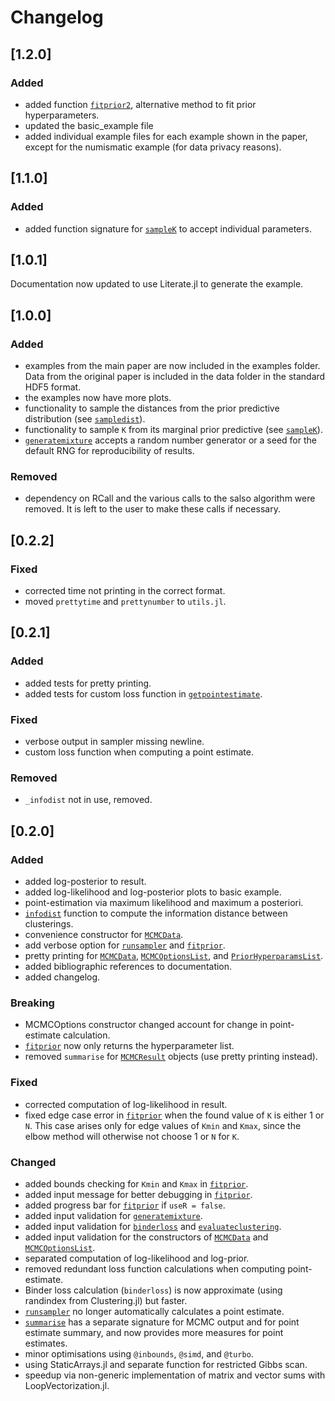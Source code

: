 # Changelog

## [1.2.0]
### Added
- added function [`fitprior2`](@ref), alternative method to fit prior hyperparameters.
- updated the basic_example file
- added individual example files for each example shown in the paper, except for the numismatic example (for data privacy reasons).

## [1.1.0]
### Added
- added function signature for [`sampleK`](@ref) to accept individual parameters.

## [1.0.1]
Documentation now updated to use Literate.jl to generate the example. 

## [1.0.0]

### Added
- examples from the main paper are now included in the examples folder. Data from the original paper is included in the data folder in the standard HDF5 format. 
- the examples now have more plots.
- functionality to sample the distances from the prior predictive distribution (see [`sampledist`](@ref)).
- functionality to sample ``K`` from its marginal prior predictive (see [`sampleK`](@ref)).
- [`generatemixture`](@ref) accepts a random number generator or a seed for the default RNG for reproducibility of results. 

### Removed 
- dependency on RCall and the various calls to the salso algorithm were removed. It is left to the user to make these calls if necessary. 

## [0.2.2]

### Fixed
- corrected time not printing in the correct format. 
- moved `prettytime` and `prettynumber` to `utils.jl`.

## [0.2.1]

### Added
- added tests for pretty printing.
- added tests for custom loss function in [`getpointestimate`](@ref). 

### Fixed
- verbose output in sampler missing newline. 
- custom loss function when computing a point estimate. 

### Removed
- `_infodist` not in use, removed.
  
## [0.2.0]

### Added
- added log-posterior to result.
- added log-likelihood and log-posterior plots to basic example.
- point-estimation via maximum likelihood and maximum a posteriori.
- [`infodist`](@ref) function to compute the information distance between clusterings.
- convenience constructor for [`MCMCData`](@ref).
- add verbose option for [`runsampler`](@ref) and [`fitprior`](@ref).
- pretty printing for [`MCMCData`](@ref), [`MCMCOptionsList`](@ref), and [`PriorHyperparamsList`](@ref).
- added bibliographic references to documentation.
- added changelog.

### Breaking
- MCMCOptions constructor changed account for change in point-estimate calculation. 
- [`fitprior`](@ref) now only returns the hyperparameter list.
- removed `summarise` for [`MCMCResult`](@ref) objects (use pretty printing instead).

### Fixed
- corrected computation of log-likelihood in result.
- fixed edge case error in [`fitprior`](@ref) when the found value of `K` is either 1 or `N`. This case arises only for edge values of `Kmin` and `Kmax`, since the elbow method will otherwise not choose 1 or `N` for `K`.

### Changed
- added bounds checking for `Kmin` and `Kmax` in [`fitprior`](@ref).
- added input message for better debugging in [`fitprior`](@ref).
- added progress bar for [`fitprior`](@ref) if `useR = false`. 
- added input validation for [`generatemixture`](@ref).
- added input validation for [`binderloss`](@ref) and [`evaluateclustering`](@ref).
- added input validation for the constructors of [`MCMCData`](@ref) and [`MCMCOptionsList`](@ref).
- separated computation of log-likelihood and log-prior.
- removed redundant loss function calculations when computing point-estimate.
- Binder loss calculation (`binderloss`) is now approximate (using randindex from Clustering.jl) but faster.
- [`runsampler`](@ref) no longer automatically calculates a point estimate. 
- [`summarise`](@ref) has a separate signature for MCMC output and for point estimate summary, and now provides more measures for point estimates.
- minor optimisations using `@inbounds`, `@simd`, and `@turbo`.
- using StaticArrays.jl and separate function for restricted Gibbs scan. 
- speedup via non-generic implementation of matrix and vector sums with LoopVectorization.jl.